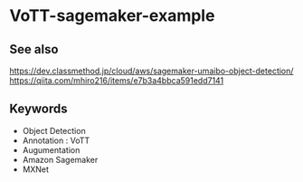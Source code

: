 # VoTT-sagemaker-example

## See also
https://dev.classmethod.jp/cloud/aws/sagemaker-umaibo-object-detection/
https://qiita.com/mhiro216/items/e7b3a4bbca591edd7141

## Keywords
* Object Detection
* Annotation : VoTT
* Augumentation
* Amazon Sagemaker
* MXNet
